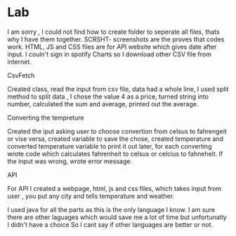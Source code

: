 # Lab

I am sorry , I could not find how to create folder to seperate all files, thats why I have them together.
SCRSHT- screenshots are the proves that codes work.
HTML, JS and CSS files are for API website which gives date after input.
I couln't sign in spotify Charts so I download other CSV file from internet.

CsvFetch

Created class, read the input from csv file, data had a whole line, I used split method to split data  ,
I chose the value 4 as a price, turned string into number, calculated the sum and average, printed out the average.

Converting the tempreture

Created the iput asking user to choose convertion from celsus to fahrengeit or vise versa, 
created variable to save the chose, created temperature and converted temperature variable to print it out later,
for each converting wrote code which calculates fahrenheit to celsus or celcius to fahneheit.
If  the input was wrong, wrote error message.

API

For API I created a webpage, html, js and css files,  which takes input from user , you put any city and tells temperature and weather. 

I used java for all the parts as this is the only language I know. 
I am sure there are other laguages which would save me a lot of time but unfortunatly I didn't have a choice
So I cant say if other languages are better or not. 
